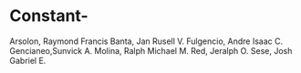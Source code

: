 # Constant-
Arsolon, Raymond Francis 
Banta, Jan Rusell V.
Fulgencio, Andre Isaac C.
Gencianeo,Sunvick A.
Molina, Ralph Michael M.
Red, Jeralph O.
Sese, Josh Gabriel E.
